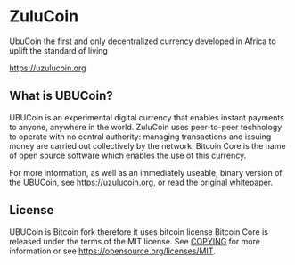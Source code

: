ZuluCoin
=====================================

UbuCoin the first and only decentralized currency developed in Africa to uplift the standard of living 

https://uzulucoin.org

What is UBUCoin?
----------------

UBUCoin is an experimental digital currency that enables instant payments to
anyone, anywhere in the world. ZuluCoin uses peer-to-peer technology to operate
with no central authority: managing transactions and issuing money are carried
out collectively by the network. Bitcoin Core is the name of open source
software which enables the use of this currency.

For more information, as well as an immediately useable, binary version of
the UBUCoin, see https://uzulucoin.org, or read the
[original whitepaper](https://uzulucoin.org/docs/ubucoin.pdf).

License
-------
UBUCoin is Bitcoin fork therefore it uses bitcoin license
Bitcoin Core is released under the terms of the MIT license. See [COPYING](COPYING) for more
information or see https://opensource.org/licenses/MIT.
